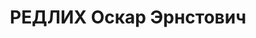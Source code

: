 ---
title: РЕДЛИХ Оскар Эрнстович
description: член КПСС с 1917 г. В 1918 г. член комиссии ЧК Новгородской губернии,
  в 1919–1937 гг. военный комиссар в Омске. Бригинтендант, Начальник и военком артиллерийского
  склада № 38, уволен из РККА 01.09.1937
---